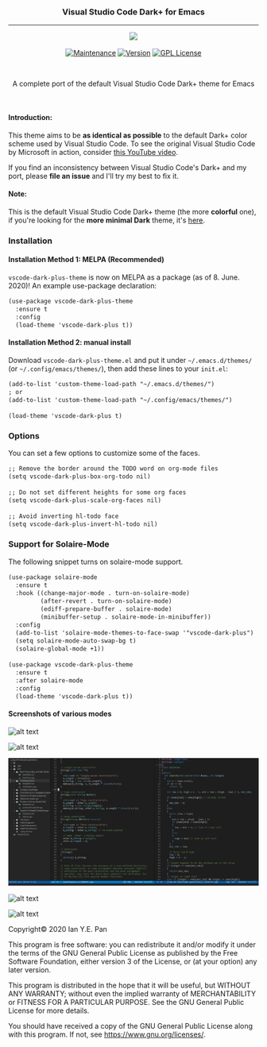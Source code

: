 <h3 align="center">Visual Studio Code Dark+ for Emacs</h3>
<hr/>


<p align="center">
<img src="https://upload.wikimedia.org/wikipedia/commons/thumb/0/08/EmacsIcon.svg/120px-EmacsIcon.svg.png" />
</p>

<p align="center">
<a href="https://github.com/ianpan870102/wilmersdorf-emacs-theme"><img src="https://img.shields.io/badge/Maintained%3F-yes-green.svg" alt="Maintenance"></a>
<a href="https://github.com/ianpan870102/vscode-dark-plus-emacs-theme"><img src="https://img.shields.io/github/release/ianpan870102/vscode-dark-plus-emacs-theme" alt="Version"></a>
<a href="https://www.gnu.org/licenses/gpl-3.0"><img src="https://img.shields.io/badge/License-GPL%20v3-blue.svg" alt="GPL License"></a>
</p>

<br/>

<p align="center">A complete port of the default Visual Studio Code Dark+ theme for Emacs</p>

<br/>

#### Introduction:

This theme aims to be **as identical as possible** to the default Dark+ color scheme used by Visual Studio Code. To see the original Visual Studio Code by Microsoft in action, consider [this YouTube video](https://www.youtube.com/watch?v=fnPhJHN0jTE).

If you find an inconsistency between Visual Studio Code's Dark+ and my port, please **file an issue** and I'll try my best to fix it.

#### Note:

This is the default Visual Studio Code Dark+ theme (the more **colorful** one), if you're looking for the **more minimal Dark** theme, it's [here](https://github.com/ianpan870102/vscode-dark-emacs-theme).

### Installation

#### Installation Method 1: MELPA (Recommended)

`vscode-dark-plus-theme` is now on MELPA as a package (as of 8. June. 2020)! An example use-package declaration:

```emacs-lisp
(use-package vscode-dark-plus-theme
  :ensure t
  :config
  (load-theme 'vscode-dark-plus t))
```


#### Installation Method 2: manual install

Download `vscode-dark-plus-theme.el` and put it under `~/.emacs.d/themes/` (or `~/.config/emacs/themes/`), then add these lines to your `init.el`:

```emacs-lisp
(add-to-list 'custom-theme-load-path "~/.emacs.d/themes/")
; or
(add-to-list 'custom-theme-load-path "~/.config/emacs/themes/")

(load-theme 'vscode-dark-plus t)
```

### Options
You can set a few options to customize some of the faces.
```emacs-lisp
;; Remove the border around the TODO word on org-mode files
(setq vscode-dark-plus-box-org-todo nil)

;; Do not set different heights for some org faces
(setq vscode-dark-plus-scale-org-faces nil)

;; Avoid inverting hl-todo face
(setq vscode-dark-plus-invert-hl-todo nil)
```

### Support for Solaire-Mode

The following snippet turns on solaire-mode support.

```emacs-lisp
(use-package solaire-mode
  :ensure t
  :hook ((change-major-mode . turn-on-solaire-mode)
         (after-revert . turn-on-solaire-mode)
         (ediff-prepare-buffer . solaire-mode)
         (minibuffer-setup . solaire-mode-in-minibuffer))
  :config
  (add-to-list 'solaire-mode-themes-to-face-swap '"vscode-dark-plus")
  (setq solaire-mode-auto-swap-bg t)
  (solaire-global-mode +1))

(use-package vscode-dark-plus-theme
  :ensure t
  :after solaire-mode
  :config
  (load-theme 'vscode-dark-plus t))
```

#### Screenshots of various modes

<!-- ![alt text](./screenshots/solaire.png) -->

<!-- ![alt text](./screenshots/posframe.png) -->

![alt text](./screenshots/jsx1.png)

![alt text](./screenshots/diff.png)

![alt text](./screenshots/cpp.png)

![alt text](./screenshots/html.png)

![alt text](./screenshots/jsx2.png)


Copyright© 2020 Ian Y.E. Pan

This program is free software: you can redistribute it and/or modify it under the terms of the GNU General Public License as published by the Free Software Foundation, either version 3 of the License, or (at your option) any later version.

This program is distributed in the hope that it will be useful, but WITHOUT ANY WARRANTY; without even the implied warranty of MERCHANTABILITY or FITNESS FOR A PARTICULAR PURPOSE. See the GNU General Public License for more details.

You should have received a copy of the GNU General Public License along with this program. If not, see https://www.gnu.org/licenses/.
